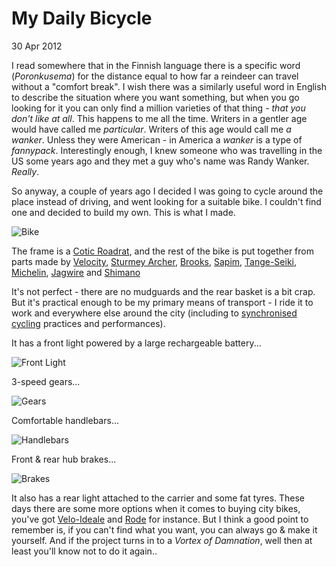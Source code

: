 # My Daily Bicycle
30 Apr 2012
		
I read somewhere that in the Finnish language there is a specific word (*Poronkusema*) for the distance equal to how far a reindeer can travel without a "comfort break". I wish there was a similarly useful word in English to describe the situation where you want something, but when you go looking for it you can only find a million varieties of that thing - *that you don't like at all*. This happens to me all the time. Writers in a gentler age would have called me *particular*. Writers of this age would call me *a wanker*. Unless they were American - in America a *wanker* is a type of *fannypack*. Interestingly enough, I knew someone who was travelling in the US some years ago and they met a guy who's name was Randy Wanker. *Really*.

So anyway, a couple of years ago I decided I was going to cycle around the place instead of driving, and went looking for a suitable bike. I couldn't find one and decided to build my own. This is what I made.

![Bike](http://aucklandbikeslob.com/wp-content/uploads/2012/04/r0011914.jpg)

The frame is a [Cotic Roadrat](http://www.cotic.co.uk/product/roadrat), and the rest of the bike is put together from parts made by [Velocity](http://www.velocitywheels.com/), [Sturmey Archer](http://www.sturmey-archer.com/), [Brooks](http://www.brooksengland.com/), [Sapim](http://www.sapim.be/), [Tange-Seiki](http://www.tangeseiki.com/), [Michelin](http://www.michelinbicycletire.com/michelinbicycle/), [Jagwire](http://www.jagwireusa.com/) and [Shimano](http://www.shimano.com/)

It's not perfect - there are no mudguards and the rear basket is a bit crap. But it's practical enough to be my primary means of transport - I ride it to work and everywhere else around the city (including to [synchronised cycling](http://www.velociteers.com/) practices and performances).

It has a front light powered by a large rechargeable battery...

![Front Light](http://aucklandbikeslob.com/wp-content/uploads/2012/04/r0012133.jpg)

3-speed gears...

![Gears](http://aucklandbikeslob.com/wp-content/uploads/2012/05/r0012135.jpg)

Comfortable handlebars...

![Handlebars](http://aucklandbikeslob.com/wp-content/uploads/2012/04/r0012136.jpg)

Front & rear hub brakes...

![Brakes](http://aucklandbikeslob.com/wp-content/uploads/2012/04/r0012131.jpg)

It also has a rear light attached to the carrier and some fat tyres. These days there are some more options when it comes to buying city bikes, you've got [Velo-Ideale](http://www.velo-ideale.com/) and [Rode](http://rode.co.nz/) for instance. But I think a good point to remember is, if you can't find what you want, you can always go & make it yourself. And if the project turns in to a *Vortex of Damnation*, well then at least you'll know not to do it again..